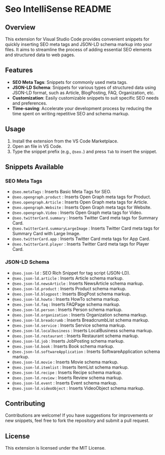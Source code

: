 # Seo IntelliSense README

## Overview
This extension for Visual Studio Code provides convenient snippets for quickly inserting SEO meta tags and JSON-LD schema markup into your files. It aims to streamline the process of adding essential SEO elements and structured data to web pages.

## Features
- **SEO Meta Tags**: Snippets for commonly used meta tags.
- **JSON-LD Schema**: Snippets for various types of structured data using JSON-LD format, such as Article, BlogPosting, FAQ, Organization, etc.
- **Customization**: Easily customizable snippets to suit specific SEO needs and preferences.
- **Time-saving**: Accelerate your development process by reducing the time spent on writing repetitive SEO and schema markup.

## Usage
1. Install the extension from the VS Code Marketplace.
2. Open an file in VS Code.
3. Type the snippet prefix (e.g., `@seo.`) and press `Tab` to insert the snippet.

## Snippets Available

### SEO Meta Tags
- `@seo.metaTags` : Inserts Basic Meta Tags for SEO.
- `@seo.opengraph.product` : Inserts Open Graph meta tags for Product.
- `@seo.opengraph.Article` : Inserts Open Graph meta tags for Article.
- `@seo.opengraph.Website` : Inserts Open Graph meta tags for Website.
- `@seo.opengraph.Video` : Inserts Open Graph meta tags for Video.
- `@seo.twitterCard.summary` : Inserts Twitter Card meta tags for Summary Card.
- `@seo.twitterCard.summaryLargeImage` : Inserts Twitter Card meta tags for Summary Card with Large Image.
- `@seo.twitterCard.app` : Inserts Twitter Card meta tags for App Card.
- `@seo.twitterCard.player` : Inserts Twitter Card meta tags for Player Card.

### JSON-LD Schema
- `@seo.json-ld` : SEO Rich Snippet for tag script (JSON-LD).
- `@seo.json-ld.article` : Inserts Article schema markup.
- `@seo.json-ld.newsArticle` : Inserts NewsArticle schema markup.
- `@seo.json-ld.product` : Inserts Product schema markup.
- `@seo.json-ld.blogpost` : Inserts BlogPost schema markup.
- `@seo.json-ld.howto` : Inserts HowTo schema markup.
- `@seo.json-ld.faq` : Inserts FAQPage schema markup.
- `@seo.json-ld.person` : Inserts Person schema markup.
- `@seo.json-ld.organization` : Inserts Organization schema markup.
- `@seo.json-ld.breadcrumb` : Inserts BreadcrumbList schema markup.
- `@seo.json-ld.service` : Inserts Service schema markup.
- `@seo.json-ld.localbusiness` : Inserts LocalBusiness schema markup.
- `@seo.json-ld.restaurant` : Inserts Restaurant schema markup.
- `@seo.json-ld.job` : Inserts JobPosting schema markup.
- `@seo.json-ld.book` : Inserts Book schema markup.
- `@seo.json-ld.softwareApplication` : Inserts SoftwareApplication schema markup.
- `@seo.json-ld.movie` : Inserts Movie schema markup.
- `@seo.json-ld.itemlist` : Inserts ItemList schema markup.
- `@seo.json-ld.recipe` : Inserts Recipe schema markup.
- `@seo.json-ld.review` : Inserts Review schema markup.
- `@seo.json-ld.event` : Inserts Event schema markup.
- `@seo.json-ld.videoObject` : Inserts VideoObject schema markup.

## Contributing
Contributions are welcome! If you have suggestions for improvements or new snippets, feel free to fork the repository and submit a pull request.

## License
This extension is licensed under the MIT License.
